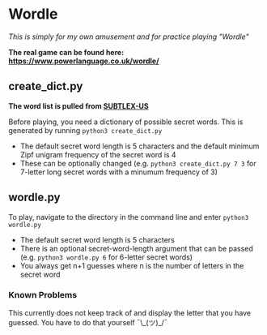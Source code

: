 # Wordle

*This is simply for my own amusement and for practice playing "Wordle"*

**The real game can be found here: https://www.powerlanguage.co.uk/wordle/**

## create_dict.py

**The word list is pulled from [SUBTLEX-US](http://www.lexique.org/?page_id=241)**

Before playing, you need a dictionary of possible secret words. This is generated by running ```python3 create_dict.py```
- The default secret word length is 5 characters and the default minimum Zipf unigram frequency of the secret word is 4
- These can be optionally changed (e.g. ```python3 create_dict.py 7 3``` for 7-letter long secret words with a minumum frequency of 3)

## wordle.py

To play, navigate to the directory in the command line and enter ```python3 wordle.py```
- The default secret word length is 5 characters
- There is an optional secret-word-length argument that can be passed (e.g. ```python3 wordle.py 6``` for 6-letter secret words)
- You always get n+1 guesses where n is the number of letters in the secret word

### Known Problems

This currently does not keep track of and display the letter that you have guessed. You have to do that yourself ¯\\\_(ツ)_/¯
